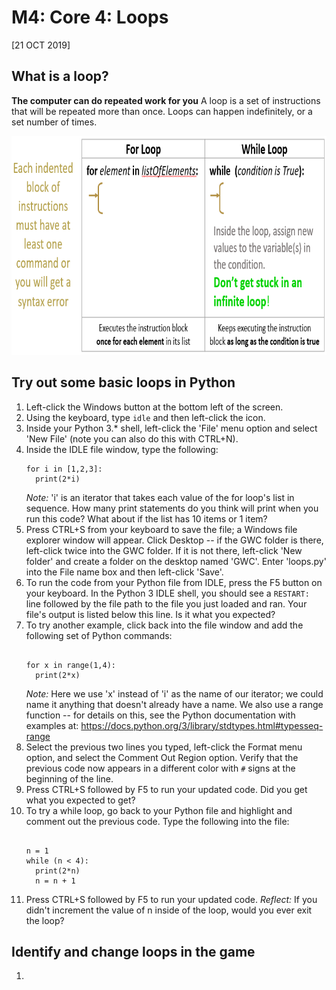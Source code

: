 # M4: Core 4: Loops
[21 OCT 2019]

## What is a loop?
**The computer can do repeated work for you**
A loop is a set of instructions that will be repeated more than once. Loops can happen indefinitely, or a set number of times.

<p align="center">
     <img src="../../img/loops.PNG"
          alt="loop diagram"
          height="350"/>
</p>


## Try out some basic loops in Python
1. Left-click the Windows button at the bottom left of the screen.
1. Using the keyboard, type `idle` and then left-click the icon.
1. Inside your Python 3.\* shell, left-click the 'File' menu option and select 'New File' (note you can also do this with CTRL+N).
1. Inside the IDLE file window, type the following:
    ```
    for i in [1,2,3]:
      print(2*i)
    ```
    *Note:* 'i' is an iterator that takes each value of the for loop's list in sequence. How many print statements do you think will print when you run this code? What about if the list has 10 items or 1 item?
1. Press CTRL+S from your keyboard to save the file; a Windows file explorer window will appear. Click Desktop -- if the GWC folder is there, left-click twice into the GWC folder. If it is not there, left-click 'New folder' and create a folder on the desktop named 'GWC'. Enter 'loops.py' into the File name box and then left-click 'Save'.
1. To run the code from your Python file from IDLE, press the F5 button on your keyboard. In the Python 3 IDLE shell, you should see a `RESTART: ` line followed by the file path to the file you just loaded and ran. Your file's output is listed below this line. Is it what you expected?
1. To try another example, click back into the file window and add the following set of Python commands:
    ```
    
    for x in range(1,4):
      print(2*x)
    ```
    *Note:* Here we use 'x' instead of 'i' as the name of our iterator; we could name it anything that doesn't already have a name. We also use a range function -- for details on this, see the Python documentation with examples at:  https://docs.python.org/3/library/stdtypes.html#typesseq-range
1. Select the previous two lines you typed, left-click the Format menu option, and select the Comment Out Region option. Verify that the previous code now appears in a different color with `#` signs at the beginning of the line.
1. Press CTRL+S followed by F5 to run your updated code. Did you get what you expected to get?
1. To try a while loop, go back to your Python file and highlight and comment out the previous code. Type the following into the file:
    ```
    
    n = 1
    while (n < 4):
      print(2*n)
      n = n + 1
    ```
1. Press CTRL+S followed by F5 to run your updated code.
    *Reflect:* If you didn't increment the value of n inside of the loop, would you ever exit the loop?

## Identify and change loops in the game
1. 